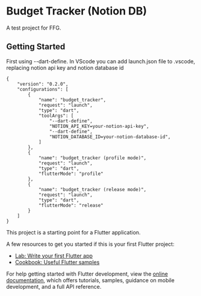 # Budget Tracker (Notion DB)

A test project for FFG.

## Getting Started

First using --dart-define.
In VScode you can add launch.json file to .vscode, replacing notion api key and notion database id

```
{
    "version": "0.2.0",
    "configurations": [
        {
            "name": "budget_tracker",
            "request": "launch",
            "type": "dart",
            "toolArgs": [
                "--dart-define",
                "NOTION_API_KEY=your-notion-api-key",
                "--dart-define",
                "NOTION_DATABASE_ID=your-notion-database-id",
            ]
        },
        {
            "name": "budget_tracker (profile mode)",
            "request": "launch",
            "type": "dart",
            "flutterMode": "profile"
        },
        {
            "name": "budget_tracker (release mode)",
            "request": "launch",
            "type": "dart",
            "flutterMode": "release"
        }
    ]
}
```

This project is a starting point for a Flutter application.

A few resources to get you started if this is your first Flutter project:

- [Lab: Write your first Flutter app](https://docs.flutter.dev/get-started/codelab)
- [Cookbook: Useful Flutter samples](https://docs.flutter.dev/cookbook)

For help getting started with Flutter development, view the
[online documentation](https://docs.flutter.dev/), which offers tutorials,
samples, guidance on mobile development, and a full API reference.
